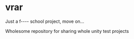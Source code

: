 # vrar
Just a f---- school project, move on...

Wholesome repository for sharing whole unity test projects
